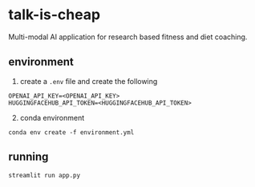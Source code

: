 # talk-is-cheap
Multi-modal AI application for research based fitness and diet coaching. 


## environment
1. create a `.env` file and create the following 
```
OPENAI_API_KEY=<OPENAI_API_KEY>
HUGGINGFACEHUB_API_TOKEN=<HUGGINGFACEHUB_API_TOKEN>
```

2. conda environment
```
conda env create -f environment.yml
```

## running
```
streamlit run app.py
```
